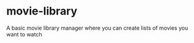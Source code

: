 # movie-library
A basic movie library manager where you can create lists of movies you want to watch
